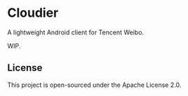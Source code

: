 # Cloudier

A lightweight Android client for Tencent Weibo.

WIP.

## License

This project is open-sourced under the Apache License 2.0.
